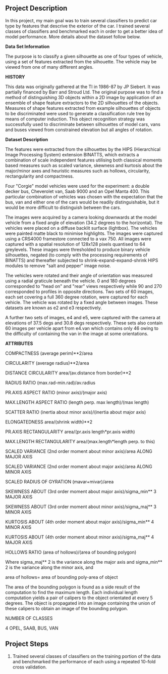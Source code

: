 ## Project Description

In this project, my main goal was to train several classifiers to predict car type by features that descrive the exterior of the car. I trained several classes of classifiers and benchmarked each in order to get a better idea of model performance. More details about the dataset follow below.

**Data Set Information**

The purpose is to classify a given silhouette as one of four types of vehicle, using a set of features extracted from the silhouette. The vehicle may be viewed from one of many different angles.

**HISTORY**

This data was originally gathered at the TI in 1986-87 by JP Siebert. It was partially financed by Barr and Stroud Ltd. The original purpose was to find a method of distinguishing 3D objects within a 2D image by application of an ensemble of shape feature extractors to the 2D silhouettes of the objects. Measures of shape features extracted from example silhouettes of objects to be discriminated were used to generate a classification rule tree by means of computer induction. This object recognition strategy was successfully used to discriminate between silhouettes of model cars, vans and buses viewed from constrained elevation but all angles of rotation.

**Dataset Description**

The features were extracted from the silhouettes by the HIPS (Hierarchical Image Processing System) extension BINATTS, which extracts a combination of scale independent features utilising both classical moments based measures such as scaled variance, skewness and kurtosis about the major/minor axes and heuristic measures such as hollows, circularity, rectangularity and compactness.

Four "Corgie" model vehicles were used for the experiment: a double decker bus, Cheverolet van, Saab 9000 and an Opel Manta 400. This particular combination of vehicles was chosen with the expectation that the bus, van and either one of the cars would be readily distinguishable, but it would be more difficult to distinguish between the cars.

The images were acquired by a camera looking downwards at the model vehicle from a fixed angle of elevation (34.2 degrees to the horizontal). The vehicles were placed on a diffuse backlit surface (lightbox). The vehicles were painted matte black to minimise highlights. The images were captured using a CRS4000 framestore connected to a vax 750. All images were captured with a spatial resolution of 128x128 pixels quantised to 64 greylevels. These images were thresholded to produce binary vehicle silhouettes, negated (to comply with the processing requirements of BINATTS) and thereafter subjected to shrink-expand-expand-shrink HIPS modules to remove "salt and pepper" image noise.

The vehicles were rotated and their angle of orientation was measured using a radial graticule beneath the vehicle. 0 and 180 degrees corresponded to "head on" and "rear" views respectively while 90 and 270 corresponded to profiles in opposite directions. Two sets of 60 images, each set covering a full 360 degree rotation, were captured for each vehicle. The vehicle was rotated by a fixed angle between images. These datasets are known as e2 and e3 respectively.

A further two sets of images, e4 and e5, were captured with the camera at elevations of 37.5 degs and 30.8 degs respectively. These sets also contain 60 images per vehicle apart from e4.van which contains only 46 owing to the difficulty of containing the van in the image at some orientations.

**ATTRIBUTES**

COMPACTNESS (average perim)**2/area

CIRCULARITY (average radius)**2/area

DISTANCE CIRCULARITY area/(av.distance from border)**2

RADIUS RATIO (max.rad-min.rad)/av.radius

PR.AXIS ASPECT RATIO (minor axis)/(major axis)

MAX.LENGTH ASPECT RATIO (length perp. max length)/(max length)

SCATTER RATIO (inertia about minor axis)/(inertia about major axis)

ELONGATEDNESS area/(shrink width)**2

PR.AXIS RECTANGULARITY area/(pr.axis length*pr.axis width)

MAX.LENGTH RECTANGULARITY area/(max.length*length perp. to this)

SCALED VARIANCE (2nd order moment about minor axis)/area
ALONG MAJOR AXIS

SCALED VARIANCE (2nd order moment about major axis)/area
ALONG MINOR AXIS

SCALED RADIUS OF GYRATION (mavar+mivar)/area

SKEWNESS ABOUT (3rd order moment about major axis)/sigma_min** 3
MAJOR AXIS

SKEWNESS ABOUT (3rd order moment about minor axis)/sigma_maj** 3
MINOR AXIS

KURTOSIS ABOUT (4th order moment about major axis)/sigma_min** 4
MINOR AXIS

KURTOSIS ABOUT (4th order moment about minor axis)/sigma_maj** 4
MAJOR AXIS

HOLLOWS RATIO (area of hollows)/(area of bounding polygon)

Where sigma_maj** 2 is the variance along the major axis and sigma_min** 2 is the variance along the minor axis, and

area of hollows= area of bounding poly-area of object

The area of the bounding polygon is found as a side result of the computation to find the maximum length. Each individual length computation yields a pair of calipers to the object orientated at every 5 degrees. The object is propagated into an image containing the union of these calipers to obtain an image of the bounding polygon.

NUMBER OF CLASSES

4 OPEL, SAAB, BUS, VAN

## Project Steps

1) Trained several classes of classifiers on the training portion of the data and benchmarked the performance of each using a repeated 10-fold cross validation.
